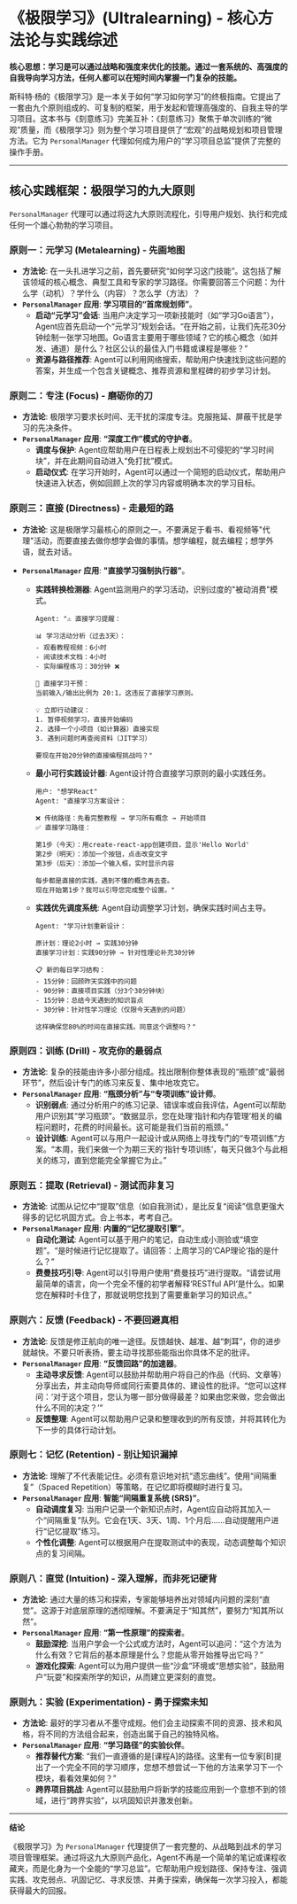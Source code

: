 # 《极限学习》(Ultralearning) - 核心方法论与实践综述

**核心思想：学习是可以通过战略和强度来优化的技能。通过一套系统的、高强度的自我导向学习方法，任何人都可以在短时间内掌握一门复杂的技能。**

斯科特·杨的《极限学习》是一本关于如何“学习如何学习”的终极指南。它提出了一套由九个原则组成的、可复制的框架，用于发起和管理高强度的、自我主导的学习项目。这本书与《刻意练习》完美互补：《刻意练习》聚焦于单次训练的“微观”质量，而《极限学习》则为整个学习项目提供了“宏观”的战略规划和项目管理方法。它为 `PersonalManager` 代理如何成为用户的“学习项目总监”提供了完整的操作手册。

---

## 核心实践框架：极限学习的九大原则

`PersonalManager` 代理可以通过将这九大原则流程化，引导用户规划、执行和完成任何一个雄心勃勃的学习项目。

### **原则一：元学习 (Metalearning) - 先画地图**
- **方法论**: 在一头扎进学习之前，首先要研究“如何学习这门技能”。这包括了解该领域的核心概念、典型工具和专家的学习路径。你需要回答三个问题：为什么学（动机）？学什么（内容）？怎么学（方法）？
- **`PersonalManager` 应用**: **学习项目的“首席规划师”**。
    - **启动“元学习”会话**: 当用户决定学习一项新技能时（如“学习Go语言”），Agent应首先启动一个“元学习”规划会话。“在开始之前，让我们先花30分钟绘制一张学习地图。Go语言主要用于哪些领域？它的核心概念（如并发、通道）是什么？社区公认的最佳入门书籍或课程是哪些？”
    - **资源与路径推荐**: Agent可以利用网络搜索，帮助用户快速找到这些问题的答案，并生成一个包含关键概念、推荐资源和里程碑的初步学习计划。

### **原则二：专注 (Focus) - 磨砺你的刀**
- **方法论**: 极限学习要求长时间、无干扰的深度专注。克服拖延、屏蔽干扰是学习的先决条件。
- **`PersonalManager` 应用**: **“深度工作”模式的守护者**。
    - **调度与保护**: Agent应帮助用户在日程表上规划出不可侵犯的“学习时间块”，并在此期间自动进入“免打扰”模式。
    - **启动仪式**: 在学习开始时，Agent可以通过一个简短的启动仪式，帮助用户快速进入状态，例如回顾上次的学习内容或明确本次的学习目标。

### **原则三：直接 (Directness) - 走最短的路**
- **方法论**: 这是极限学习最核心的原则之一。不要满足于看书、看视频等"代理"活动，而要直接去做你想学会做的事情。想学编程，就去编程；想学外语，就去对话。

- **`PersonalManager` 应用**: **"直接学习强制执行器"**。
    - **实践转换检测器**: Agent监测用户的学习活动，识别过度的"被动消费"模式。
        ```
        Agent: "⚠️ 直接学习提醒：
        
        📊 学习活动分析（过去3天）：
        - 观看教程视频：6小时
        - 阅读技术文档：4小时  
        - 实际编程练习：30分钟 ❌
        
        🎯 直接学习干预：
        当前输入/输出比例为 20:1，这违反了直接学习原则。
        
        💡 立即行动建议：
        1. 暂停视频学习，直接开始编码
        2. 选择一个小项目（如计算器）直接实现
        3. 遇到问题时再查阅资料（JIT学习）
        
        要现在开始20分钟的直接编程挑战吗？"
        ```

    - **最小可行实践设计器**: Agent设计符合直接学习原则的最小实践任务。
        ```
        用户: "想学React"
        Agent: "直接学习方案设计：
        
        ❌ 传统路径：先看完整教程 → 学习所有概念 → 开始项目
        ✅ 直接学习路径：
        
        第1步（今天）：用create-react-app创建项目，显示'Hello World'
        第2步（明天）：添加一个按钮，点击改变文字
        第3步（后天）：添加一个输入框，实时显示内容
        
        每步都是直接的实践，遇到不懂的概念再去查。
        现在开始第1步？我可以引导您完成整个设置。"
        ```

    - **实践优先调度系统**: Agent自动调整学习计划，确保实践时间占主导。
        ```
        Agent: "学习计划重新设计：
        
        原计划：理论2小时 → 实践30分钟
        直接学习计划：实践90分钟 → 针对性理论补充30分钟
        
        📋 新的每日学习结构：
        - 15分钟：回顾昨天实践中的问题
        - 90分钟：直接项目实践（分3个30分钟块）
        - 15分钟：总结今天遇到的知识盲点
        - 30分钟：针对性学习理论（仅限今天遇到的问题）
        
        这样确保您80%的时间在直接实践。同意这个调整吗？"
        ```

### **原则四：训练 (Drill) - 攻克你的最弱点**
- **方法论**: 复杂的技能由许多小部分组成。找出限制你整体表现的“瓶颈”或“最弱环节”，然后设计专门的练习来反复、集中地攻克它。
- **`PersonalManager` 应用**: **“瓶颈分析”与“专项训练”设计师**。
    - **识别弱点**: 通过分析用户的练习记录、错误率或自我评估，Agent可以帮助用户识别其“学习瓶颈”。“数据显示，您在处理‘指针和内存管理’相关的编程问题时，花费的时间最长。这可能是我们当前的瓶颈。”
    - **设计训练**: Agent可以与用户一起设计或从网络上寻找专门的“专项训练”方案。“本周，我们来做一个为期三天的‘指针专项训练’，每天只做3个与此相关的练习，直到您能完全掌握它为止。”

### **原则五：提取 (Retrieval) - 测试而非复习**
- **方法论**: 试图从记忆中“提取”信息（如自我测试），是比反复“阅读”信息更强大得多的记忆巩固方式。合上书本，考考自己。
- **`PersonalManager` 应用**: **内置的“记忆提取引擎”**。
    - **自动化测试**: Agent可以基于用户的笔记，自动生成小测验或“填空题”。“是时候进行记忆提取了。请回答：上周学习的‘CAP理论’指的是什么？”
    - **费曼技巧引导**: Agent可以引导用户使用“费曼技巧”进行提取。“请尝试用最简单的语言，向一个完全不懂的初学者解释‘RESTful API’是什么。如果您在解释时卡住了，那就说明您找到了需要重新学习的知识点。”

### **原则六：反馈 (Feedback) - 不要回避真相**
- **方法论**: 反馈是修正航向的唯一途径。反馈越快、越准、越“刺耳”，你的进步就越快。不要只听表扬，要主动寻找那些能指出你具体不足的批评。
- **`PersonalManager` 应用**: **“反馈回路”的加速器**。
    - **主动寻求反馈**: Agent可以鼓励并帮助用户将自己的作品（代码、文章等）分享出去，并主动向导师或同行索要具体的、建设性的批评。“您可以这样问：‘对于这个项目，您认为哪一部分做得最差？如果由您来做，您会做出什么不同的决定？’”
    - **反馈整理**: Agent可以帮助用户记录和整理收到的所有反馈，并将其转化为下一步的具体行动计划。

### **原则七：记忆 (Retention) - 别让知识漏掉**
- **方法论**: 理解了不代表能记住。必须有意识地对抗“遗忘曲线”。使用“间隔重复”（Spaced Repetition）等策略，在记忆即将模糊时进行复习。
- **`PersonalManager` 应用**: **智能“间隔重复系统 (SRS)”**。
    - **自动调度复习**: 当用户记录一个新知识点时，Agent应自动将其加入一个“间隔重复”队列。它会在1天、3天、1周、1个月后……自动提醒用户进行“记忆提取”练习。
    - **个性化调整**: Agent可以根据用户在提取测试中的表现，动态调整每个知识点的复习间隔。

### **原则八：直觉 (Intuition) - 深入理解，而非死记硬背**
- **方法论**: 通过大量的练习和探索，专家能够培养出对领域内问题的深刻“直觉”。这源于对底层原理的透彻理解。不要满足于“知其然”，要努力“知其所以然”。
- **`PersonalManager` 应用**: **“第一性原理”的探索者**。
    - **鼓励深挖**: 当用户学会一个公式或方法时，Agent可以追问：“这个方法为什么有效？它背后的基本原理是什么？您能从零开始推导出它吗？”
    - **游戏化探索**: Agent可以为用户提供一些“沙盒”环境或“思想实验”，鼓励用户“玩耍”和探索所学的知识，从而建立更深刻的直觉。

### **原则九：实验 (Experimentation) - 勇于探索未知**
- **方法论**: 最好的学习者从不墨守成规。他们会主动探索不同的资源、技术和风格，将不同的方法组合起来，创造出属于自己的独特风格。
- **`PersonalManager` 应用**: **“学习路径”的实验伙伴**。
    - **推荐替代方案**: “我们一直遵循的是[课程A]的路径。这里有一位专家[B]提出了一个完全不同的学习顺序，您想不想尝试一下他的方法来学习下一个模块，看看效果如何？”
    - **跨界项目挑战**: Agent可以鼓励用户将新学的技能应用到一个意想不到的领域，进行“跨界实验”，以巩固知识并激发创新。

---

**结论**

《极限学习》为 `PersonalManager` 代理提供了一套完整的、从战略到战术的学习项目管理框架。通过将这九大原则产品化，Agent不再是一个简单的笔记或课程收藏夹，而是化身为一个全能的“学习总监”。它帮助用户规划路径、保持专注、强调实践、攻克弱点、巩固记忆、寻求反馈、并勇于探索，确保每一次学习投入，都能获得最大的回报。